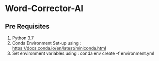 # Word-Corrector-AI
## Pre Requisites
1. Python 3.7
2. Conda Environment
  Set-up using :    https://docs.conda.io/en/latest/miniconda.html
3. Set environment variables using :    conda env create -f environment.yml
